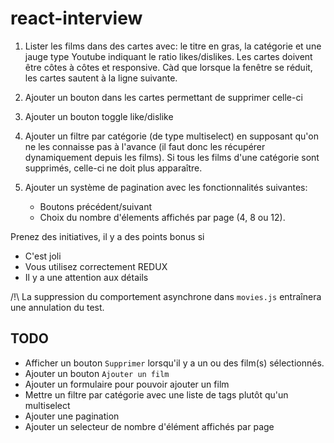 # react-interview

1. Lister les films dans des cartes avec: le titre en gras, la catégorie et une jauge type Youtube indiquant le ratio likes/dislikes. Les cartes doivent être côtes à côtes et responsive. Càd que lorsque la fenêtre se réduit, les cartes sautent à la ligne suivante.

2. Ajouter un bouton dans les cartes permettant de supprimer celle-ci

3. Ajouter un bouton toggle like/dislike

4. Ajouter un filtre par catégorie (de type multiselect) en supposant qu'on ne les connaisse pas à l'avance (il faut donc les récupérer dynamiquement depuis les films). Si tous les films d'une catégorie sont supprimés, celle-ci ne doit plus apparaître.

5. Ajouter un système de pagination avec les fonctionnalités suivantes:
    * Boutons précédent/suivant
    * Choix du nombre d'élements affichés par page (4, 8 ou 12).

Prenez des initiatives, il y a des points bonus si

* C'est joli
* Vous utilisez correctement REDUX
* Il y a une attention aux détails

/!\ La suppression du comportement asynchrone dans `movies.js` entraînera une annulation du test.


## TODO
- Afficher un bouton `Supprimer` lorsqu'il y a un ou des film(s) sélectionnés.
- Ajouter un bouton `Ajouter un film`
- Ajouter un formulaire pour pouvoir ajouter un film
- Mettre un filtre par catégorie avec une liste de tags plutôt qu'un multiselect
- Ajouter une pagination
- Ajouter un selecteur de nombre d'élément affichés par page